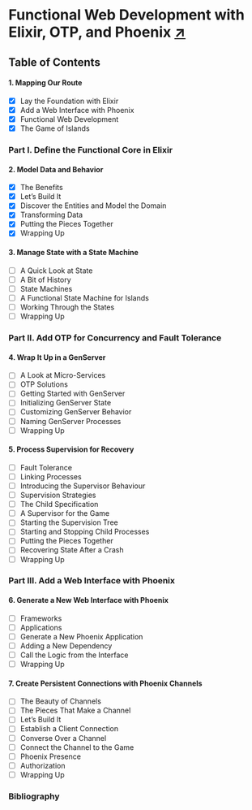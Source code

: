 # Functional Web Development with Elixir, OTP, and Phoenix [↗][book]

## Table of Contents

#### 1. Mapping Our Route
  - [x] Lay the Foundation with Elixir
  - [x] Add a Web Interface with Phoenix
  - [x] Functional Web Development
  - [x] The Game of Islands

### Part I. Define the Functional Core in Elixir

#### 2. Model Data and Behavior
  - [x] The Benefits
  - [x] Let’s Build It
  - [x] Discover the Entities and Model the Domain
  - [x] Transforming Data
  - [x] Putting the Pieces Together
  - [x] Wrapping Up

#### 3. Manage State with a State Machine
  - [ ] A Quick Look at State
  - [ ] A Bit of History
  - [ ] State Machines
  - [ ] A Functional State Machine for Islands
  - [ ] Working Through the States
  - [ ] Wrapping Up

### Part II. Add OTP for Concurrency and Fault Tolerance

#### 4. Wrap It Up in a GenServer
  - [ ] A Look at Micro-Services
  - [ ] OTP Solutions
  - [ ] Getting Started with GenServer
  - [ ] Initializing GenServer State
  - [ ] Customizing GenServer Behavior
  - [ ] Naming GenServer Processes
  - [ ] Wrapping Up

#### 5. Process Supervision for Recovery
  - [ ] Fault Tolerance
  - [ ] Linking Processes
  - [ ] Introducing the Supervisor Behaviour
  - [ ] Supervision Strategies
  - [ ] The Child Specification
  - [ ] A Supervisor for the Game
  - [ ] Starting the Supervision Tree
  - [ ] Starting and Stopping Child Processes
  - [ ] Putting the Pieces Together
  - [ ] Recovering State After a Crash
  - [ ] Wrapping Up

### Part III. Add a Web Interface with Phoenix

#### 6. Generate a New Web Interface with Phoenix
  - [ ] Frameworks
  - [ ] Applications
  - [ ] Generate a New Phoenix Application
  - [ ] Adding a New Dependency
  - [ ] Call the Logic from the Interface
  - [ ] Wrapping Up

#### 7. Create Persistent Connections with Phoenix Channels
  - [ ] The Beauty of Channels
  - [ ] The Pieces That Make a Channel
  - [ ] Let’s Build It
  - [ ] Establish a Client Connection
  - [ ] Converse Over a Channel
  - [ ] Connect the Channel to the Game
  - [ ] Phoenix Presence
  - [ ] Authorization
  - [ ] Wrapping Up
 
### Bibliography


  [book]: https://pragprog.com/book/lhelph/functional-web-development-with-elixir-otp-and-phoenix
